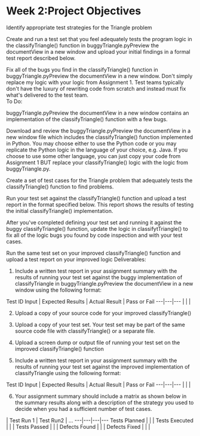 # Week 2:Project Objectives

Identify appropriate test strategies for the Triangle problem

Create and run a test set that you feel adequately tests the program logic in the classifyTriangle() function in buggyTriangle.pyPreview the documentView in a new window and upload your initial findings in a formal test report described below.

Fix all of the bugs you find in the classifyTriangle() function in buggyTriangle.pyPreview the documentView in a new window. Don't simply replace my logic with your logic from Assignment 1.  Test teams typically don't have the luxury of rewriting code from scratch and instead must fix what's delivered to the test team.   
To Do:

buggyTriangle.pyPreview the documentView in a new window contains an implementation of the classifyTriangle() function with a few bugs.  

Download and review the buggyTriangle.pyPreview the documentView in a new window file which includes the classifyTriangle() function implemented in Python.  You may choose either to use the Python code or you may replicate the Python logic in the language of your choice, e.g. Java.   If you choose to use some other language, you can just copy your code from Assignment 1 BUT replace your classifyTriangle() logic with the logic from buggyTriangle.py.

Create a set of test cases for the Triangle problem that adequately tests the classifyTriangle() function to find problems.

Run your test set against the classifyTriangle() function and upload a test report in the format specified below.  This report shows the results of testing the initial classifyTriangle() implementation.

After you've completed defining your test set and running it against the buggy classifyTriangle() function, update the logic in classifytTriangle() to fix all of the logic bugs you found by code inspection and with your test cases.

Run the same test set on your improved classifyTriangle() function and upload a test report on your improved logic 
Deliverables:

1. Include a written test report in your assignment summary with the results of running your test set against the buggy implementation of classifyTriangle in buggyTriangle.pyPreview the documentView in a new window using  the following format:

Test ID Input | Expected Results | Actual Result | Pass or Fail
---|---|---
| | |                 

2. Upload a copy of your source code for your improved classifyTriangle()

3. Upload a copy of your test set.  Your test set may be part of the same source code file with classifyTriangle() or a separate file.

4. Upload a screen dump or output file of running your test set on the improved classifyTriangle() function

5. Include a written test report in your assignment summary with the results of running your test set against the improved implementation of classifyTriangle using  the following format:

Test ID Input | Expected Results | Actual Result | Pass or Fail
---|---|---
| | |   
                 
6.  Your assignment summary should include a matrix as shown below in the summary results along with a description of the strategy you used to decide when you had a sufficient number of test cases. 


 | Test Run 1 | Test Run2 | ...
---|---|---|---
Tests Planned | | | 
Tests Executed | | | 
Tests Passed  | | | 
Defects Found  | | | 
Defects Fixed  | | | 
